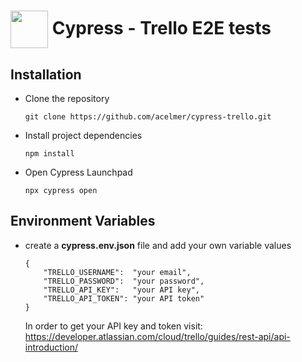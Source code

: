 # <img src="image.png" align="center" width="60" height="60"> Cypress - Trello E2E tests 

## Installation

-  Clone the repository

    ```
    git clone https://github.com/acelmer/cypress-trello.git
    ```

-   Install project dependencies
    ```
    npm install
    ```

-   Open Cypress Launchpad
    ```
    npx cypress open
    ```

## Environment Variables

-  create a **cypress.env.json** file and add your own variable values

    ```
    {
        "TRELLO_USERNAME":  "your email",
        "TRELLO_PASSWORD":  "your password",
        "TRELLO_API_KEY":   "your API key",
        "TRELLO_API_TOKEN": "your API token"
    }
    ```
    In order to get your API key and token visit: https://developer.atlassian.com/cloud/trello/guides/rest-api/api-introduction/